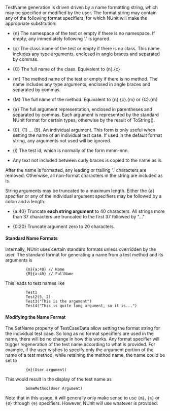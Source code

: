 TestName generation is driven driven by a name formatting string, which may be specified or modified by the user. The format string may contain any of the following format specifiers, for which NUnit will make the appropriate substitution:

  * {n} The namespace of the test or empty if there is no namespace. If empty, any immediately following '.' is ignored.

  * {c} The class name of the test or empty if there is no class. This name includes any type arguments, enclosed in angle braces and separated by commas.

  * {C} The full name of the class. Equivalent to {n}.{c}

  * {m} The method name of the test or empty if there is no method. The name includes any type arguments, enclosed in angle braces and separated by commas.

  * {M} The full name of the method. Equivalent to {n}.{c}.{m} or {C}.{m}

  * {a} The full argument representation, enclosed in parentheses and separated by commas. Each argument is represented by the standard NUnit format for certain types, otherwise by the result of ToString().

  * {0}, {1} ... {9}. An individual argument. This form is only useful when setting the name of an individual test case. If used in the default format string, any arguments not used will be ignored.

  * {i} The test id, which is normally of the form mmm-nnn.

  * Any text not included between curly braces is copied to the name as is.

After the name is formatted, any leading or trailing '.' characters are removed. Otherwise, all non-format characters in the string are included as is.

String arguments may be truncated to a maximum length. Either the {a} specifier or any of the individual argument specifiers may be followed by a colon and a length:

  * {a:40} Truncate __each string argument__ to 40 characters. All strings more than 37 characters are truncated to the first 37 followed by "..."

  * {0:20} Truncate argument zero to 20 characters.

#### Standard Name Formats

Internally, NUnit uses certain standard formats unless overridden by the user. The standard format for generating a name from a test method and its arguments is

```
         {m}{a:40} // Name
         {M}{a:40} // FullName
```

This leads to test names like

```
         Test1
         Test2(5, 2)
         Test3("This is the argument")
         Test4("This is quite long argument, so it is...")
```

#### Modifying the Name Format

The SetName property of TestCaseData allow setting the format string for the individual test case. So long as no format specifiers are used in the name, there will be no change in how this works. Any format specifier will trigger regeneration of the test name according to what is provided. For example, if the user wishes to specify only the argument portion of the name of a test method, while retaining the method name, the name could be set to

```
         {m}(User argument)
```

This would result in the display of the test name as

```
         SomeMethod(User Argument)
```

Note that in this usage, it will generally only make sense to use `{m}`, `{a}` or `{0}` through `{9}` specifiers. However, NUnit will use whatever is provided.
